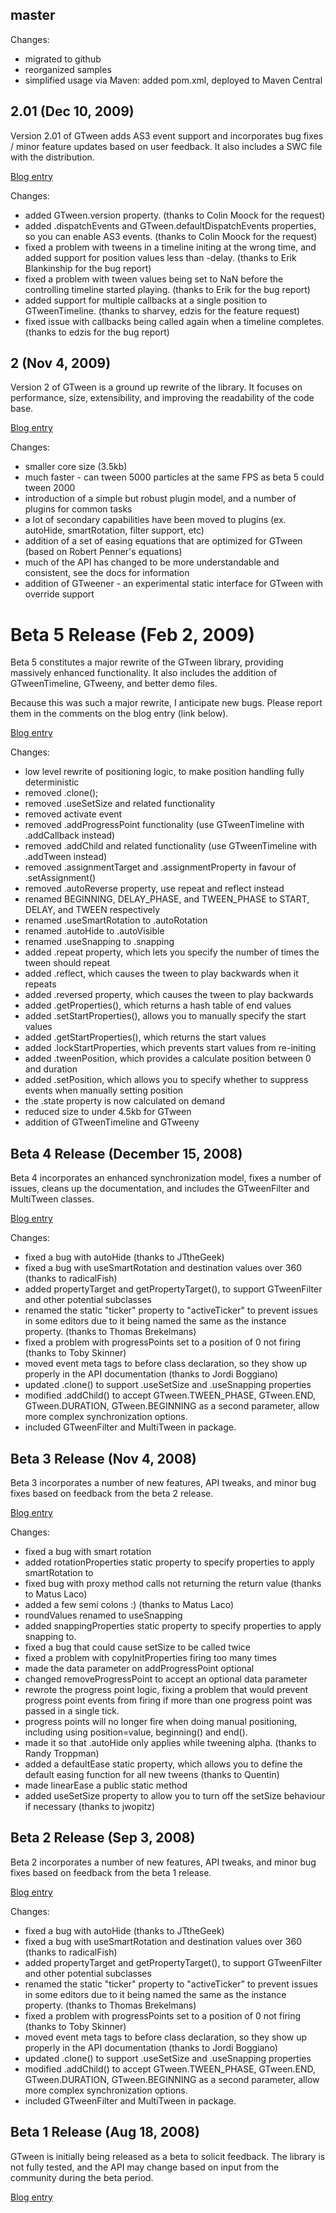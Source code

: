 ## master

Changes:
- migrated to github
- reorganized samples
- simplified usage via Maven: added pom.xml, deployed to Maven Central

## 2.01 (Dec 10, 2009)

Version 2.01 of GTween adds AS3 event support and incorporates bug fixes / minor feature updates based on user feedback.
It also includes a SWC file with the distribution. 

[Blog entry](http://www.gskinner.com/blog/archives/2009/12/gtween_v201_rel.html)

Changes:
- added GTween.version property. (thanks to Colin Moock for the request)
- added .dispatchEvents and GTween.defaultDispatchEvents properties, so you can enable AS3 events. (thanks to Colin Moock for the request)
- fixed a problem with tweens in a timeline initing at the wrong time, and added support for position values less than -delay. (thanks to Erik Blankinship for the bug report)
- fixed a problem with tween values being set to NaN before the controlling timeline started playing. (thanks to Erik for the bug report)
- added support for multiple callbacks at a single position to GTweenTimeline. (thanks to sharvey, edzis for the feature request)
- fixed issue with callbacks being called again when a timeline completes. (thanks to edzis for the bug report)

## 2 (Nov 4, 2009)

Version 2 of GTween is a ground up rewrite of the library.
It focuses on performance, size, extensibility, and improving the readability of the code base. 

[Blog entry](http://www.gskinner.com/blog/archives/2009/11/gtween_v2_relea.html)

Changes:
- smaller core size (3.5kb)
- much faster - can tween 5000 particles at the same FPS as beta 5 could tween 2000
- introduction of a simple but robust plugin model, and a number of plugins for common tasks
- a lot of secondary capabilities have been moved to plugins (ex. autoHide, smartRotation, filter support, etc)
- addition of a set of easing equations that are optimized for GTween (based on Robert Penner's equations)
- much of the API has changed to be more understandable and consistent, see the docs for information
- addition of GTweener - an experimental static interface for GTween with override support

# Beta 5 Release (Feb 2, 2009)

Beta 5 constitutes a major rewrite of the GTween library, providing massively enhanced functionality.
It also includes the addition of GTweenTimeline, GTweeny, and better demo files. 

Because this was such a major rewrite, I anticipate new bugs.
Please report them in the comments on the blog entry (link below). 

[Blog entry](http://www.gskinner.com/blog/archives/2009/02/gtween_beta_5_r.html)

Changes:
- low level rewrite of positioning logic, to make position handling fully deterministic
- removed .clone();
- removed .useSetSize and related functionality
- removed activate event
- removed .addProgressPoint functionality (use GTweenTimeline with .addCallback instead)
- removed .addChild and related functionality (use GTweenTimeline with .addTween instead)
- removed .assignmentTarget and .assignmentProperty in favour of .setAssignment()
- removed .autoReverse property, use repeat and reflect instead
- renamed BEGINNING, DELAY_PHASE, and TWEEN_PHASE to START, DELAY, and TWEEN respectively
- renamed .useSmartRotation to .autoRotation
- renamed .autoHide to .autoVisible
- renamed .useSnapping to .snapping
- added .repeat property, which lets you specify the number of times the tween should repeat
- added .reflect, which causes the tween to play backwards when it repeats
- added .reversed property, which causes the tween to play backwards
- added .getProperties(), which returns a hash table of end values
- added .setStartProperties(), allows you to manually specify the start values
- added .getStartProperties(), which returns the start values
- added .lockStartProperties, which prevents start values from re-initing
- added .tweenPosition, which provides a calculate position between 0 and duration
- added .setPosition, which allows you to specify whether to suppress events when manually setting position
- the .state property is now calculated on demand
- reduced size to under 4.5kb for GTween
- addition of GTweenTimeline and GTweeny

## Beta 4 Release (December 15, 2008)

Beta 4 incorporates an enhanced synchronization model, fixes a number of issues, cleans up the documentation, and includes the GTweenFilter and MultiTween classes. 

[Blog entry](http://www.gskinner.com/blog/archives/2008/12/gtween_beta_3_t.html)

Changes:
- fixed a bug with autoHide (thanks to JTtheGeek)
- fixed a bug with useSmartRotation and destination values over 360 (thanks to radicalFish)
- added propertyTarget and getPropertyTarget(), to support GTweenFilter and other potential subclasses
- renamed the static "ticker" property to "activeTicker" to prevent issues in some editors due to it being named the same as the instance property. (thanks to Thomas Brekelmans)
- fixed a problem with progressPoints set to a position of 0 not firing (thanks to Toby Skinner)
- moved event meta tags to before class declaration, so they show up properly in the API documentation (thanks to Jordi Boggiano)
- updated .clone() to support .useSetSize and .useSnapping properties
- modified .addChild() to accept GTween.TWEEN_PHASE, GTween.END, GTween.DURATION, GTween.BEGINNING as a second parameter, allow more complex synchronization options.
- included GTweenFilter and MultiTween in package.


## Beta 3 Release (Nov 4, 2008)

Beta 3 incorporates a number of new features, API tweaks, and minor bug fixes based on feedback from the beta 2 release. 

[Blog entry](http://www.gskinner.com/blog/archives/2008/11/gtween_beta_3_a.html)

Changes:
- fixed a bug with smart rotation
- added rotationProperties static property to specify properties to apply smartRotation to
- fixed bug with proxy method calls not returning the return value (thanks to Matus Laco)
- added a few semi colons :) (thanks to Matus Laco)
- roundValues renamed to useSnapping
- added snappingProperties static property to specify properties to apply snapping to.
- fixed a bug that could cause setSize to be called twice
- fixed a problem with copyInitProperties firing too many times
- made the data parameter on addProgressPoint optional
- changed removeProgressPoint to accept an optional data parameter
- rewrote the progress point logic, fixing a problem that would prevent progress point events from firing if more than one progress point was passed in a single tick.
- progress points will no longer fire when doing manual positioning, including using position=value, beginning() and end().
- made it so that .autoHide only applies while tweening alpha. (thanks to Randy Troppman)
- added a defaultEase static property, which allows you to define the default easing function for all new tweens (thanks to Quentin)
- made linearEase a public static method
- added useSetSize property to allow you to turn off the setSize behaviour if necessary (thanks to jwopitz)


## Beta 2 Release (Sep 3, 2008)

Beta 2 incorporates a number of new features, API tweaks, and minor bug fixes based on feedback from the beta 1 release. 

[Blog entry](http://www.gskinner.com/blog/archives/2008/09/gtween_beta_2_a.html)

Changes:
- fixed a bug with autoHide (thanks to JTtheGeek)
- fixed a bug with useSmartRotation and destination values over 360 (thanks to radicalFish)
- added propertyTarget and getPropertyTarget(), to support GTweenFilter and other potential subclasses
- renamed the static "ticker" property to "activeTicker" to prevent issues in some editors due to it being named the same as the instance property. (thanks to Thomas Brekelmans)
- fixed a problem with progressPoints set to a position of 0 not firing (thanks to Toby Skinner)
- moved event meta tags to before class declaration, so they show up properly in the API documentation (thanks to Jordi Boggiano)
- updated .clone() to support .useSetSize and .useSnapping properties
- modified .addChild() to accept GTween.TWEEN_PHASE, GTween.END, GTween.DURATION, GTween.BEGINNING as a second parameter, allow more complex synchronization options.
- included GTweenFilter and MultiTween in package.

## Beta 1 Release (Aug 18, 2008)

GTween is initially being released as a beta to solicit feedback.
The library is not fully tested, and the API may change based on input from the community during the beta period. 

[Blog entry](http://www.gskinner.com/blog/archives/2008/08/gtween_a_new_tw.html)
